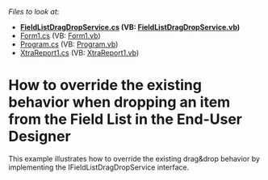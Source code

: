 <!-- default file list -->
*Files to look at*:

* **[FieldListDragDropService.cs](./CS/FieldListDragDropService.cs) (VB: [FieldListDragDropService.vb](./VB/FieldListDragDropService.vb))**
* [Form1.cs](./CS/Form1.cs) (VB: [Form1.vb](./VB/Form1.vb))
* [Program.cs](./CS/Program.cs) (VB: [Program.vb](./VB/Program.vb))
* [XtraReport1.cs](./CS/XtraReport1.cs) (VB: [XtraReport1.vb](./VB/XtraReport1.vb))
<!-- default file list end -->
# How to override the existing behavior when dropping an item from the Field List in the End-User Designer


<p>This example illustrates how to override the existing drag&drop behavior by implementing the IFieldListDragDropService interface.</p>

<br/>


